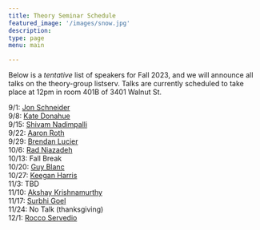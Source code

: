 ```yaml
---
title: Theory Seminar Schedule
featured_image: '/images/snow.jpg'
description:
type: page
menu: main

---
```


Below is a *tentative* list of speakers for Fall 2023, and we will announce all talks on the theory-group listserv.
Talks are currently scheduled to take place at 12pm in room 401B of 3401 Walnut St.
<!-- In markdown, 2 spaces at end of line is for newline, thus the trailing whitespace -->
9/1: [Jon Schneider](https://jschnei.github.io/)  
9/8: [Kate Donahue](https://www.katedonahue.me/)  
9/15: [Shivam Nadimpalli](https://www.cs.columbia.edu/~nadimpalli/)  
9/22: [Aaron Roth](https://www.cis.upenn.edu/~aaroth/)  
9/29: [Brendan Lucier](https://www.microsoft.com/en-us/research/people/brlucier/)  
10/6: [Rad Niazadeh](https://faculty.chicagobooth.edu/rad-niazadeh)  
10/13: Fall Break  
10/20: [Guy Blanc](https://web.stanford.edu/~gblanc/)  
10/27: [Keegan Harris](https://keeganharris.github.io/)  
11/3:  TBD  
11/10: [Akshay Krishnamurthy](https://people.cs.umass.edu/~akshay/)  
11/17: [Surbhi Goel](https://www.surbhigoel.com/)   
11/24: No Talk (thanksgiving)  
12/1: [Rocco Servedio](https://www.cs.columbia.edu/~rocco/)  
